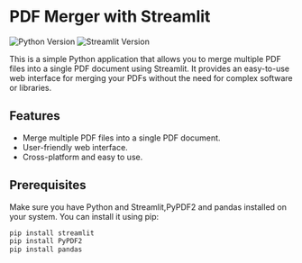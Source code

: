 # PDF Merger with Streamlit

![Python Version](https://img.shields.io/badge/python-3.7%2B-blue)
![Streamlit Version](https://img.shields.io/badge/streamlit-1.0.0-brightgreen)

This is a simple Python application that allows you to merge multiple PDF files into a single PDF document using Streamlit. It provides an easy-to-use web interface for merging your PDFs without the need for complex software or libraries.

## Features

- Merge multiple PDF files into a single PDF document.
- User-friendly web interface.
- Cross-platform and easy to use.

## Prerequisites

Make sure you have Python and Streamlit,PyPDF2 and pandas installed on your system. You can install it using pip:

```bash
pip install streamlit
pip install PyPDF2
pip install pandas
